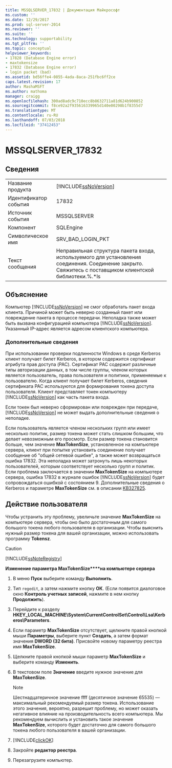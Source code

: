 ```yaml
---
title: MSSQLSERVER_17832 | Документация Майкрософт
ms.custom: ''
ms.date: 12/29/2017
ms.prod: sql-server-2014
ms.reviewer: ''
ms.suite: ''
ms.technology: supportability
ms.tgt_pltfrm: ''
ms.topic: conceptual
helpviewer_keywords:
- 17828 (Database Engine error)
- maxtokensize
- 17832 (Database Engine error)
- login packet (bad)
ms.assetid: bd56ffe4-0855-4ada-8aca-251fbc6ff2ce
caps.latest.revision: 17
author: MashaMSFT
ms.author: mathoma
manager: craigg
ms.openlocfilehash: 300ad8adc9c710ecc8b8632711a81d624b900852
ms.sourcegitcommit: f8ce92a2f935616339965d140e00298b1f8355d7
ms.translationtype: MT
ms.contentlocale: ru-RU
ms.lasthandoff: 07/03/2018
ms.locfileid: "37412453"
---
```

# <a name="mssqlserver17832"></a>MSSQLSERVER_17832
    
## <a name="details"></a>Сведения  
  
|||  
|-|-|  
|Название продукта|[!INCLUDE[ssNoVersion](../../includes/ssnoversion-md.md)]|  
|Идентификатор события|17832|  
|Источник события|MSSQLSERVER|  
|Компонент|SQLEngine|  
|Символическое имя|SRV_BAD_LOGIN_PKT|  
|Текст сообщения|Неправильная структура пакета входа, используемого для установления соединения. Соединение закрыто. Свяжитесь с поставщиком клиентской библиотеки.%.*ls|  
  
## <a name="explanation"></a>Объяснение  
 Компьютер [!INCLUDE[ssNoVersion](../../includes/ssnoversion-md.md)] не смог обработать пакет входа клиента. Причиной может быть неверно созданный пакет или повреждение пакета в процессе передачи. Неполадка также может быть вызвана конфигурацией компьютера [!INCLUDE[ssNoVersion](../../includes/ssnoversion-md.md)]. Указанный IP-адрес является адресом клиентского компьютера.  
  
### <a name="more-information"></a>Дополнительные сведения  
 При использовании проверки подлинности Windows в среде Kerberos клиент получает билет Kerberos, в котором содержится сертификат атрибута прав доступа (PAC). Сертификат PAC содержит различные типы авторизации данных, в том числе группы, членом которых является пользователь, права пользователя и политики, применяемые к пользователю. Когда клиент получает билет Kerberos, сведения сертификата PAC используются для формирования токена доступа пользователя. Клиент представляет токен компьютеру [!INCLUDE[ssNoVersion](../../includes/ssnoversion-md.md)] как часть пакета входа.  
  
 Если токен был неверно сформирован или поврежден при передаче, [!INCLUDE[ssNoVersion](../../includes/ssnoversion-md.md)] не может выдать дополнительные сведения о неполадке.  
  
 Если пользователь является членом нескольких групп или имеет несколько политик, размер токена может стать слишком большим, что делает невозможным его просмотр. Если размер токена становится больше, чем значение **MaxTokenSize**, установленное на компьютере сервера, клиент при попытке установить соединение получает сообщение об "общей сетевой ошибке", а также может возвращаться ошибка 17832. Эта неполадка может затронуть лишь некоторых пользователей, которым соответствует несколько групп и политик. Если проблема заключается в значении **MaxTokenSize** на компьютере сервера, ошибка 17832 в журнале ошибок [!INCLUDE[ssNoVersion](../../includes/ssnoversion-md.md)] будет сопровождаться ошибкой с состоянием 9. Дополнительные сведения о Kerberos и параметре **MaxTokenSize** см. в описании [KB327825](http://support.microsoft.com/kb/327825).  
  
## <a name="user-action"></a>Действие пользователя  
 Чтобы устранить эту проблему, увеличьте значение **MaxTokenSize** на компьютере сервера, чтобы оно было достаточным для самого большого токена любого пользователя в организации. Чтобы выяснить нужный размер токена для вашей организации, можно использовать программу **Tokensz**.   
  
> [!CAUTION]  
>  [!INCLUDE[ssNoteRegistry](../../includes/ssnoteregistry-md.md)]  
  
 **Изменение параметра MaxTokenSize****на компьютере сервера**   
  
1.  В меню **Пуск** выберите команду **Выполнить**.  
  
2.  Тип `regedit`, а затем нажмите кнопку **ОК**. (Если появится диалоговое окно **Контроль учетных записей**, нажмите в нем кнопку **Продолжить**).  
  
3.  Перейдите к разделу **HKEY_LOCAL_MACHINE\System\CurrentControlSet\Control\Lsa\Kerberos\Parameters**.  
  
4.  Если параметр **MaxTokenSize** отсутствует, щелкните правой кнопкой мыши **Параметры**, выберите пункт **Создать**, а затем формат значения **DWORD (32 бита)**. Присвойте новому параметру реестра имя **MaxTokenSize**.  
  
5.  Щелкните правой кнопкой мыши параметр **MaxTokenSize** и выберите команду **Изменить**.  
  
6.  В текстовом поле **Значение** введите нужное значение для **MaxTokenSize**.  
  
    > [!NOTE]  
    >  Шестнадцатеричное значение ffff (десятичное значение 65535) — максимальный рекомендуемый размер токена. Использование этого значения, вероятно, разрешит проблему, но может оказать негативное влияние на производительность всего компьютера. Мы рекомендуем вычислить и установить такое значение **MaxTokenSize**, которого будет достаточно для самого большого токена любого пользователя в вашей организации.  
  
7.  [!INCLUDE[clickOK](../../includes/clickok-md.md)]  
  
8.  Закройте **редактор реестра**.  
  
9. Перезагрузите компьютер.  
  
  
